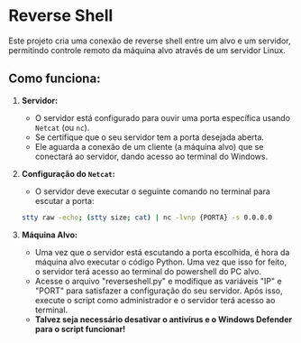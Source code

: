 # Reverse Shell

Este projeto cria uma conexão de reverse shell entre um alvo e um servidor, permitindo controle remoto da máquina alvo através de um servidor Linux.

## Como funciona:

1. **Servidor:**
   - O servidor está configurado para ouvir uma porta específica usando `Netcat` (ou `nc`).
   - Se certifique que o seu servidor tem a porta desejada aberta.
   - Ele aguarda a conexão de um cliente (a máquina alvo) que se conectará ao servidor, dando acesso ao terminal do Windows.

2. **Configuração do `Netcat`:**
   - O servidor deve executar o seguinte comando no terminal para escutar a porta:
   ```bash
   stty raw -echo; (stty size; cat) | nc -lvnp {PORTA} -s 0.0.0.0

3. **Máquina Alvo:**
   - Uma vez que o servidor está escutando a porta escolhida, é hora da máquina alvo executar o código Python. Uma vez que isso for feito, o servidor terá acesso ao terminal do powershell do PC alvo.
   - Acesse o arquivo "reverseshell.py" e modifique as variáveis "IP" e "PORT" para satisfazer a configuração do seu servidor. Após isso, execute o script como administrador e o servidor terá acesso ao terminal.
   - **Talvez seja necessário desativar o antivírus e o Windows Defender para o script funcionar!**
